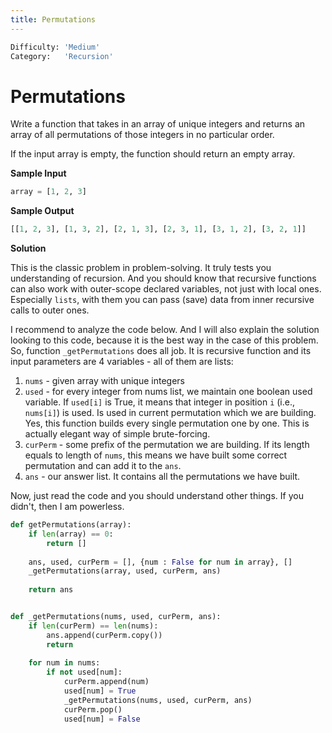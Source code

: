 ```yaml
---
title: Permutations
---
```


```python
Difficulty: 'Medium'
Category:   'Recursion'
```
# Permutations
Write a function that takes in an array of unique integers and returns an array of all permutations of those integers in no particular order.

If the input array is empty, the function should return an empty array.

**Sample Input**
```python
array = [1, 2, 3]
```

**Sample Output**
```python
[[1, 2, 3], [1, 3, 2], [2, 1, 3], [2, 3, 1], [3, 1, 2], [3, 2, 1]]
```

**Solution**

This is the classic problem in problem-solving. It truly tests you understanding of recursion. And you should know that recursive functions can also work with outer-scope declared variables, not just with local ones. Especially `lists`, with them you can pass (save) data from inner recursive calls to outer ones. 

I recommend to analyze the code below. And I will also explain the solution looking to this code, because it is the best way in the case of this problem. So, function `_getPermutations` does all job. It is recursive function and its input parameters are 4 variables - all of them are lists:
1. `nums` - given array with unique integers
2. `used` - for every integer from nums list, we maintain one boolean used variable. If `used[i]` is True, it means that integer in position `i` (i.e., `nums[i]`) is used. Is used in current permutation which we are building. Yes, this function builds every single permutation one by one. This is actually elegant way of simple brute-forcing.
3. `curPerm` - some prefix of the permutation we are building. If its length equals to length of `nums`, this means we have built some correct permutation and can add it to the `ans`.
4. `ans` - our answer list. It contains all the permutations we have built. 

Now, just read the code and you should understand other things. If you didn't, then I am powerless. 
```python
def getPermutations(array):
    if len(array) == 0:
        return []
	
    ans, used, curPerm = [], {num : False for num in array}, []
    _getPermutations(array, used, curPerm, ans)
	
    return ans


def _getPermutations(nums, used, curPerm, ans):
    if len(curPerm) == len(nums):
        ans.append(curPerm.copy())
        return
	
    for num in nums:
        if not used[num]:
            curPerm.append(num)
            used[num] = True
            _getPermutations(nums, used, curPerm, ans)
            curPerm.pop()
            used[num] = False
```
